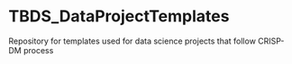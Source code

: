# TBDS_DataProjectTemplates
Repository for templates used for data science projects that follow CRISP-DM process
